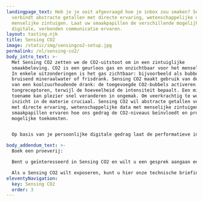 ```yaml
---
landingpage_text: Heb je je ooit afgevraagd hoe je inbox zou smaken? Sensing CO2
  verbindt abstracte getallen met directe ervaring, wetenschappelijke data met
  menselijke zintuigen. Laat uw smaakpapillen de verschillende mogelijkheden van
  digitale, verbonden communicatie ervaren.
layout: tasting.njk
title: Sensing CO2
image: /static/img/sensingco2-setup.jpg
permalink: /nl/sensing-co2/
body_intro_text: >-
  Met Sensing CO2 zetten we de CO2-uitstoot om in een zintuiglijke
  smaakbeleving. CO2 is een geurloos gas en onzichtbaar voor het menselijk oog.
  In enkele uitzonderingen is het gas zichtbaar: bijvoorbeeld als bubbels in
  bruisend mineraalwater of frisdrank. Sensing CO2 maakt gebruik van de sensatie
  van een koolzuurhoudende drank: de toegevoegde CO2-bubbels activeren de
  tongreceptoren, terwijl de hoeveelheid de intensiteit bepaalt. Een minimale
  toename kan plezier snel veranderen in ongemak. Om veerkrachtig te worden, is
  inzicht in de materie cruciaal. Sensing CO2 wil abstracte getallen verbinden
  met directe ervaring, wetenschappelijke data met menselijke zintuigen. Laat je
  smaakpapillen ervaren hoe ons gedrag de CO2-niveaus beïnvloedt en proef
  mogelijke toekomsten.


  Op basis van je persoonlijke digitale gedrag laat de performatieve installatie je verschillende frisdranken ervaren en proef je de verschillende manieren van digitale, verbonden communicatie.

body_addendum_text: >-
  Boek een proeverij:

  Bent u geïnteresseerd in Sensing CO2 en wilt u een gesprek aangaan en een unieke beleving creëren voor uw organisatie of evenement, dan kunt u hier contact met ons opnemen.

  Als u Sensing CO2 wilt exposeren, kunt u hier onze technische briefing vinden.
eleventyNavigation:
  key: Sensing CO2
  order: 3
---
```

